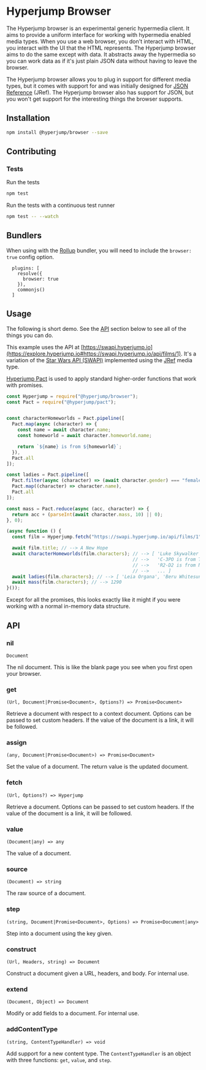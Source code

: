 # Hyperjump Browser

The Hyperjump browser is an experimental generic hypermedia client. It aims to
provide a uniform interface for working with hypermedia enabled media types.
When you use a web browser, you don't interact with HTML, you interact with the
UI that the HTML represents. The Hyperjump browser aims to do the same except
with data. It abstracts away the hypermedia so you can work data as if it's just
plain JSON data without having to leave the browser.

The Hyperjump browser allows you to plug in support for different media types,
but it comes with support for and was initially designed for [JSON Reference][jref]
(JRef). The Hyperjump browser also has support for JSON, but you won't get
support for the interesting things the browser supports.

## Installation

```bash
npm install @hyperjump/browser --save
```

## Contributing

### Tests

Run the tests

```bash
npm test
```

Run the tests with a continuous test runner

```bash
npm test -- --watch
```

## Bundlers

When using with the [Rollup][rollup] bundler, you will need to include the
`browser: true` config option.

```
  plugins: [
    resolve({
      browser: true
    }),
    commonjs()
  ]
```

## Usage

The following is short demo. See the [API](#api) section below to see all of the
things you can do.

This example uses the API at [https://swapi.hyperjump.io](https://explore.hyperjump.io#https://swapi.hyperjump.io/api/films/1).
It's a variation of the [Star Wars API (SWAPI)](https://swapi.dev)
implemented using the [JRef][jref] media type.

[Hyperjump Pact][pact] is used to apply standard higher-order functions that
work with promises.

```javascript
const Hyperjump = require("@hyperjump/browser");
const Pact = require("@hyperjump/pact");


const characterHomeworlds = Pact.pipeline([
  Pact.map(async (character) => {
    const name = await character.name;
    const homeworld = await character.homeworld.name;

    return `${name} is from ${homeworld}`;
  }),
  Pact.all
]);

const ladies = Pact.pipeline([
  Pact.filter(async (character) => (await character.gender) === "female"),
  Pact.map((character) => character.name),
  Pact.all
]);

const mass = Pact.reduce(async (acc, character) => {
  return acc + (parseInt(await character.mass, 10) || 0);
}, 0);

(async function () {
  const film = Hyperjump.fetch("https://swapi.hyperjump.io/api/films/1");

  await film.title; // --> A New Hope
  await characterHomeworlds(film.characters); // --> [ 'Luke Skywalker is from Tatooine',
                                              // -->   'C-3PO is from Tatooine',
                                              // -->   'R2-D2 is from Naboo',
                                              // -->   ... ]
  await ladies(film.characters); // --> [ 'Leia Organa', 'Beru Whitesun lars' ]
  await mass(film.characters); // --> 1290
}());
```

Except for all the promises, this looks exactly like it might if you were
working with a normal in-memory data structure.

## API

### nil
`Document`

The nil document. This is like the blank page you see when you first open your
browser.

### get
`(Url, Document|Promise<Document>, Options?) => Promise<Document>`

Retrieve a document with respect to a context document. Options can be passed to
set custom headers. If the value of the document is a link, it will be followed.

### assign
`(any, Document|Promise<Document>) => Promise<Document>`

Set the value of a document. The return value is the updated document.

### fetch
`(Url, Options?) => Hyperjump`

Retrieve a document. Options can be passed to set custom headers. If the value
of the document is a link, it will be followed.

### value
`(Document|any) => any`

The value of a document.

### source
`(Document) => string`

The raw source of a document.

### step
`(string, Document|Promise<Document>, Options) => Promise<Document|any>`

Step into a document using the key given.

### construct
`(Url, Headers, string) => Document`

Construct a document given a URL, headers, and body. For internal use.

### extend
`(Document, Object) => Document`

Modify or add fields to a document. For internal use.

### addContentType
`(string, ContentTypeHandler) => void`

Add support for a new content type. The `ContentTypeHandler` is an object with
three functions: `get`, `value`, and `step`.

[jref]: https://github.com/hyperjump-io/browser/blob/master/lib/json-reference/README.md
[pact]: https://github.com/hyperjump-io/pact
[rollup]: https://rollupjs.org
